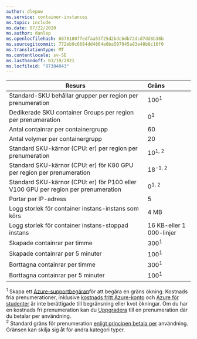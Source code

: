 ```yaml
---
author: dlepow
ms.service: container-instances
ms.topic: include
ms.date: 07/22/2020
ms.author: danlep
ms.openlocfilehash: 6878180ffedfaa53f25d2bdc6db72dcd7dd8b38b
ms.sourcegitcommit: 772eb9c6684dd4864e0ba507945a83e48b8c16f0
ms.translationtype: MT
ms.contentlocale: sv-SE
ms.lasthandoff: 03/19/2021
ms.locfileid: "87384843"
---
```

| Resurs | Gräns |
| --- | :--- |
| Standard-SKU behållar grupper per region per prenumeration | 100<sup>1</sup> |
| Dedikerade SKU container Groups per region per prenumeration | 0<sup>1</sup> |
| Antal containrar per containergrupp | 60 |
| Antal volymer per containergrupp | 20 |
| Standard SKU-kärnor (CPU: er) per region per prenumeration | 10<sup>1, 2</sup> | 
| Standard SKU-kärnor (CPU: er) för K80 GPU per region per prenumeration | 18<sup>-1, 2</sup> |
| Standard SKU-kärnor (CPU: er) för P100 eller V100 GPU per region per prenumeration | 0<sup>1, 2</sup> |
| Portar per IP-adress | 5 |
| Logg storlek för container instans-instans som körs | 4 MB |
| Logg storlek för container instans-stoppad instans | 16 KB-eller 1 000-linjer |
| Skapade containrar per timme |300<sup>1</sup> |
| Skapade containrar per 5 minuter | 100<sup>1</sup> |
| Borttagna containrar per timme | 300<sup>1</sup> |
| Borttagna containrar per 5 minuter | 100<sup>1</sup> |


<sup>1</sup> Skapa ett [Azure-supportbegäran][azure-support]för att begära en gräns ökning. Kostnads fria prenumerationer, inklusive [kostnads fritt Azure-konto](https://azure.microsoft.com/offers/ms-azr-0044p/) och [Azure för studenter](https://azure.microsoft.com/offers/ms-azr-0170p/) är inte berättigade till begränsning eller kvot ökningar. Om du har en kostnads fri prenumeration kan du [Uppgradera](../articles/cost-management-billing/manage/upgrade-azure-subscription.md) till en prenumeration där du betalar per användning.<br />
<sup>2</sup> Standard gräns för prenumeration [enligt principen betala per](https://azure.microsoft.com/offers/ms-azr-0003p/) användning. Gränsen kan skilja sig åt för andra kategori typer.<br/>

<!-- LINKS - External -->
[azure-support]: https://ms.portal.azure.com/#blade/Microsoft_Azure_Support/HelpAndSupportBlade/newsupportrequest
